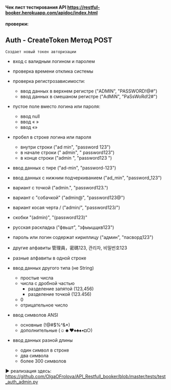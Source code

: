 #### Чек лист тестирования API https://restful-booker.herokuapp.com/apidoc/index.html

**проверки:**

## Auth - CreateToken Метод POST
`Создает новый токен авторизации`

* вход с валидным логином и паролем
* проверка времени отклика системы

* проверка регистрозависимости:
   * ввод данных в верхнем регистре ("ADMIN", "PASSWORD!@#")
   * ввод данных в смешаном регистре ("AdMiN", "PaSsWoRd!2#")

* пустое поле вместо логина или пароля:
   * ввод null
   * ввод «   »
   * ввод «»

* пробел в строке логина или пароля
   * внутри строки ("ad min", "password 123")
   * в начале строки ("   admin", "   password123")
   * в конце строки ("admin   ", "password123   ")

* ввод данных с тире ("ad-min", "password-123")
* ввод данных с нижним подчеркиванием ("ad_min", "password_123")
* вариант с точкой ("admin.", "password123.")
* вариант с "собачкой" ("admin@", "password123@")
* вариант косая черта / ("admin/", "password123/")
* скобки "(admin)", "(password123)"


* русская раскладка ("фвьшт", "зфыыцщкв123")
* пароль или логин содержат кириллицу ("админ", "пасворд123")

* другие алфавиты
  管理員，密碼123, 
  관리자, 비밀번호123
* разные алфавиты  в одной строке

* ввод данных другого типа (не String)  
   * простые числа
   * числа с дробной частью 
       * разделение запятой (123,456)
       * разделение точкой (123.456)
   * 0
   * отрицательное число

* ввод символов ANSI
   * основные (!@#$%^&*)
   * дополнительные (☺☻♥♦♣♠•◘○)

* ввод данных разной длины
   * один символ в строке
   * два символа
   * более 300 символов


► реализация здесь: https://github.com/OlgaOFrolova/API_Restfull_booker/blob/master/tests/test_auth_admin.py






